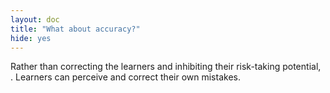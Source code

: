 ```yaml
---
layout: doc
title: "What about accuracy?"
hide: yes
---
```


Rather than correcting the learners and inhibiting their risk-taking potential, . Learners can perceive and correct their own mistakes.